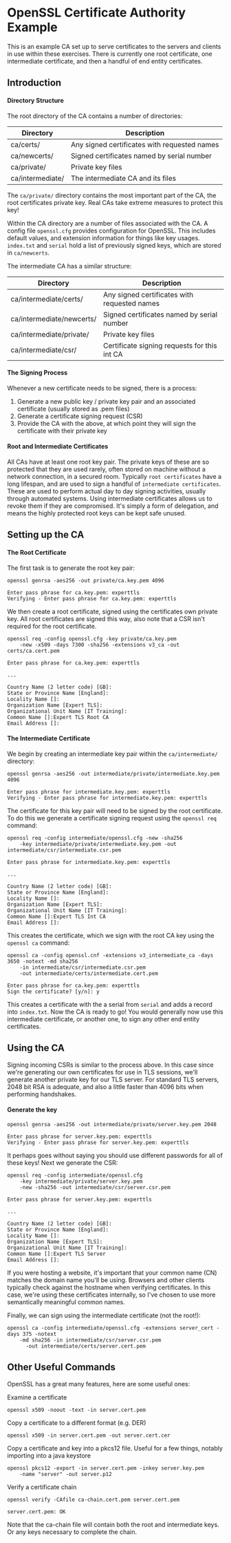 # OpenSSL Certificate Authority Example

This is an example CA set up to serve certificates to the servers and clients in use within these exercises. There is currently one root certificate, one intermediate certificate, and then a handful of end entity certificates.

## Introduction
#### Directory Structure
The root directory of the CA contains a number of directories:

| Directory        | Description                                   |
| ---------------- | --------------------------------------------- |
| ca/certs/        | Any signed certificates with requested names  |
| ca/newcerts/     | Signed certificates named by serial number    |
| ca/private/      | Private key files                             |
| ca/intermediate/ | The intermediate CA and its files             |

The `ca/private/` directory contains the most important part of the CA, the root certificates private key. Real CAs take extreme measures to protect this key!

Within the CA directory are a number of files associated with the CA. A config file `openssl.cfg` provides configuration for OpenSSL. This includes default values, and extension information for things like key usages. `index.txt` and `serial` hold a list of previously signed keys, which are stored in `ca/newcerts`.

The intermediate CA has a similar structure:

| Directory                 | Description                                   |
| ------------------------- | --------------------------------------------- |
| ca/intermediate/certs/    | Any signed certificates with requested names  |
| ca/intermediate/newcerts/ | Signed certificates named by serial number    |
| ca/intermediate/private/  | Private key files                             |
| ca/intermediate/csr/      | Certificate signing requests for this int CA  |

#### The Signing Process

Whenever a new certificate needs to be signed, there is a process:

1) Generate a new public key / private key pair and an associated certificate (usually stored as .pem files)
2) Generate a certificate signing request (CSR)
3) Provide the CA with the above, at which point they will sign the certificate with their private key

#### Root and Intermediate Certificates
All CAs have at least one root key pair. The private keys of these are so protected that they are used rarely, often stored on machine without a network connection, in a secured room. Typically `root certificates` have a long lifespan, and are used to sign a handful of `intermediate certificates`. These are used to perform actual day to day signing activities, usually through automated systems. Using intermediate certificates allows us to revoke them if they are compromised. It's simply a form of delegation, and means the highly protected root keys can be kept safe unused.

## Setting up the CA
#### The Root Certificate
The first task is to generate the root key pair:

```
openssl genrsa -aes256 -out private/ca.key.pem 4096

Enter pass phrase for ca.key.pem: experttls
Verifying - Enter pass phrase for ca.key.pem: experttls
```

We then create a root certificate, signed using the certificates own private key. All root certificates are signed this way, also note that a CSR isn't required for the root certificate.

```
openssl req -config openssl.cfg -key private/ca.key.pem
    -new -x509 -days 7300 -sha256 -extensions v3_ca -out certs/ca.cert.pem

Enter pass phrase for ca.key.pem: experttls

...

Country Name (2 letter code) [GB]:
State or Province Name [England]:
Locality Name []:
Organization Name [Expert TLS]:
Organizational Unit Name [IT Training]:
Common Name []:Expert TLS Root CA
Email Address []:
```
#### The Intermediate Certificate
We begin by creating an intermediate key pair within the `ca/intermediate/` directory:

```
openssl genrsa -aes256 -out intermediate/private/intermediate.key.pem 4096

Enter pass phrase for intermediate.key.pem: experttls
Verifying - Enter pass phrase for intermediate.key.pem: experttls
```

The certificate for this key pair will need to be signed by the root certificate. To do this we generate a certificate signing request using the `openssl req` command:

```
openssl req -config intermediate/openssl.cfg -new -sha256
    -key intermediate/private/intermediate.key.pem -out intermediate/csr/intermediate.csr.pem

Enter pass phrase for intermediate.key.pem: experttls

...

Country Name (2 letter code) [GB]:
State or Province Name [England]:
Locality Name []:
Organization Name [Expert TLS]:
Organizational Unit Name [IT Training]:
Common Name []:Expert TLS Int CA
Email Address []:
```

This creates the certificate, which we sign with the root CA key using the `openssl ca` command:

```
openssl ca -config openssl.cnf -extensions v3_intermediate_ca -days 3650 -notext -md sha256
    -in intermediate/csr/intermediate.csr.pem
    -out intermediate/certs/intermediate.cert.pem

Enter pass phrase for ca.key.pem: experttls
Sign the certificate? [y/n]: y
```

This creates a certificate with the a serial from `serial` and adds a record into `index.txt`. Now the CA is ready to go! You would generally now use this intermediate certificate, or another one, to sign any other end entity certificates.

## Using the CA
Signing incoming CSRs is similar to the process above. In this case since we're generating our own certificates for use in TLS sessions, we'll generate another private key for our TLS server. For standard TLS servers, 2048 bit RSA is adequate, and also a little faster than 4096 bits when performing handshakes.

#### Generate the key

```
openssl genrsa -aes256 -out intermediate/private/server.key.pem 2048

Enter pass phrase for server.key.pem: experttls
Verifying - Enter pass phrase for server.key.pem: experttls
```
It perhaps goes without saying you should use different passwords for all of these keys! Next we generate the CSR:

```
openssl req -config intermediate/openssl.cfg
    -key intermediate/private/server.key.pem
    -new -sha256 -out intermediate/csr/server.csr.pem

Enter pass phrase for server.key.pem: experttls

...

Country Name (2 letter code) [GB]:
State or Province Name [England]:
Locality Name []:
Organization Name [Expert TLS]:
Organizational Unit Name [IT Training]:
Common Name []:Expert TLS Server
Email Address []:
```

If you were hosting a website, it's important that your common name (CN) matches the domain name you'll be using. Browsers and other clients typically check against the hostname when verifying certificates. In this case, we're using these certificates internally, so I've chosen to use more semantically meaningful common names.

Finally, we can sign using the intermediate certificate (not the root!):
```
openssl ca -config intermediate/openssl.cfg -extensions server_cert -days 375 -notext
    -md sha256 -in intermediate/csr/server.csr.pem 
      -out intermediate/certs/server.cert.pem
```

## Other Useful Commands
OpenSSL has a great many features, here are some useful ones:

Examine a certificate

```
openssl x509 -noout -text -in server.cert.pem
```

Copy a certificate to a different format (e.g. DER)
```
openssl x509 -in server.cert.pem -out server.cert.cer
```

Copy a certificate and key into a pkcs12 file. Useful for a few things, notably importing into a java keystore
```
openssl pkcs12 -export -in server.cert.pem -inkey server.key.pem
    -name "server" -out server.p12
```

Verify a certificate chain
```
openssl verify -CAfile ca-chain.cert.pem server.cert.pem

server.cert.pem: OK
```

Note that the ca-chain file will contain both the root and intermediate keys. Or any keys necessary to complete the chain.